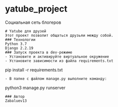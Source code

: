 # yatube_project
Социальная сеть блогеров

```
# Yatube для друзей
Этот проект позволит общаться друзьяи между собой.
### Технологии
Python 3.7
Django 2.2.19
### Запуск проекта в dev-режиме
- Установите и активируйте виртуальное окружение
- Установите зависимости из файла requirements.txt
```
pip install -r requirements.txt
``` 
- В папке с файлом manage.py выполните команду:
```
python3 manage.py runserver
```
### Автор
Zabaluev13
```